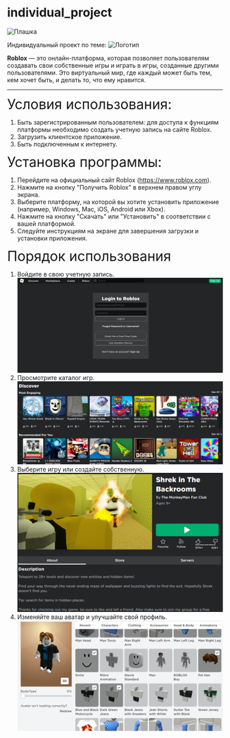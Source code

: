 # individual_project
![Плашка](https://img.shields.io/badge/Roblox-App-black "Плашка")

 Индивидуальный проект по теме:
![Логотип](https://devforum-uploads.s3.dualstack.us-east-2.amazonaws.com/uploads/original/4X/0/e/e/0eeeb19633422b1241f4306419a0f15f39d58de9.png "Логотип GitHub")

**Roblox** — это онлайн-платформа, которая позволяет пользователям создавать свои собственные игры и играть в игры, созданные другими пользователями. Это виртуальный мир, где каждый может быть тем, кем хочет быть, и делать то, что ему нравится. <hr>

<font size = 6>Условия использования:</font>
1. Быть зарегистрированным пользователем: для доступа к функциям платформы необходимо создать учетную запись на сайте Roblox.
2. Загрузить клиентское приложение.
3. Быть подключенным к интернету.

<font size = 6>Установка программы:</font>
1. Перейдите на официальный сайт Roblox (https://www.roblox.com).
2. Нажмите на кнопку "Получить Roblox" в верхнем правом углу экрана.
3. Выберите платформу, на которой вы хотите установить приложение (например, Windows, Mac, iOS, Android или Xbox).
4. Нажмите на кнопку "Скачать" или "Установить" в соответствии с вашей платформой.
5. Следуйте инструкциям на экране для завершения загрузки и установки приложения.

<font size = 6>Порядок использования</font>
1. Войдите в свою учетную запись.
![Alt text](image.png)
2. Просмотрите каталог игр.
![Alt text](image-1.png)
3. Выберите игру или создайте собственную.
![Alt text](image-2.png)
4. Изменяйте ваш аватар и улучшайте свой профиль.
![Alt text](image-3.png)
